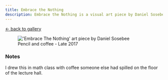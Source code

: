 ```yaml
---
title: Embrace the Nothing
description: Embrace the Nothing is a visual art piece by Daniel Sosebee.
---
```


<a class="card" href="/art#embrace-the-nothing">← back to gallery</a>

<figure>
<img src="/assets/art/embrace-the-nothing.jpg" alt="'Embrace The Nothing' art piece by Daniel Sosebee"/>
<figcaption>Pencil and coffee - Late 2017</figcaption>
</figure>

### Notes
I drew this in math class with coffee someone else had spilled on the floor of the lecture hall.